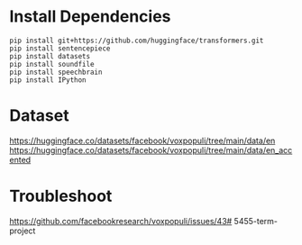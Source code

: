 # Install Dependencies
```
pip install git+https://github.com/huggingface/transformers.git
pip install sentencepiece
pip install datasets
pip install soundfile
pip install speechbrain
pip install IPython
```


# Dataset
https://huggingface.co/datasets/facebook/voxpopuli/tree/main/data/en
https://huggingface.co/datasets/facebook/voxpopuli/tree/main/data/en_accented


# Troubleshoot
https://github.com/facebookresearch/voxpopuli/issues/43# 5455-term-project

